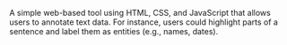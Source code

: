 A simple web-based tool using HTML, CSS, and JavaScript that allows users to annotate text data. For instance, users could highlight parts of a sentence and label them as entities (e.g., names, dates).
